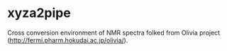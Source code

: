 # xyza2pipe
Cross conversion environment of NMR spectra folked from Olivia project (http://fermi.pharm.hokudai.ac.jp/olivia/).
